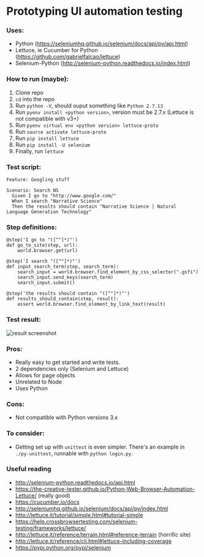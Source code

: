 # Prototyping UI automation testing

### Uses: 
* Python (https://seleniumhq.github.io/selenium/docs/api/py/api.html)
* Lettuce, ie Cucumber for Python (https://github.com/gabrielfalcao/lettuce) 
* Selenium-Python (http://selenium-python.readthedocs.io/index.html)

### How to run (maybe):
1. Clone repo
2. `cd` into the repo
3. Run `python -V`, should ouput something like `Python 2.7.13`
4. Run `pyenv install <python version>`, version must be 2.7.x (Lettuce is not compatible with v3+)
5. Run `pyenv virtual env <python version> lettuce-proto`
6. Run `source activate lettuce-proto`
7. Run `pip install lettuce`
8. Run `pip install -U selenium`
9. Finally, run  `lettuce`

### Test script:
```
Feature: Googling stuff

Scenario: Search NS
  Given I go to "http://www.google.com/"
  When I search "Narrative Science"
  Then the results should contain "Narrative Science | Natural Language Generation Technology"
```

### Step definitions:
```
@step('I go to "([^"]*)"')
def go_to_site(step, url):
    world.browser.get(url)

@step('I search "([^"]*)"')
def input_search_term(step, search_term):
    search_input = world.browser.find_element_by_css_selector(".gsfi")
    search_input.send_keys(search_term)
    search_input.submit()

@step('the results should contain "([^"]*)"')
def results_should_contain(step, result):
    assert world.browser.find_element_by_link_text(result)
```
### Test result:
![result screenshot](https://github.com/ns-ckao/auto-proto/blob/master/lib/results.png)

### Pros:
* Really easy to get started and write tests.
* 2 dependencies only (Selenium and Lettuce)
* Allows for page objects
* Unrelated to Node
* Uses Python

### Cons:
* Not compatible with Python versions 3.x

### To consider:
* Getting set up with `unittest` is even simpler. There's an example in `./py-unittest`, runnable with `python login.py`.

### Useful reading
* http://selenium-python.readthedocs.io/api.html
* https://the-creative-tester.github.io/Python-Web-Browser-Automation-Lettuce/ (really good)
* https://cucumber.io/docs
* http://seleniumhq.github.io/selenium/docs/api/py/index.html
* http://lettuce.it/tutorial/simple.html#tutorial-simple
* https://help.crossbrowsertesting.com/selenium-testing/frameworks/lettuce/
* http://lettuce.it/reference/terrain.html#reference-terrain (horrific site)
* http://lettuce.it/reference/cli.html#lettuce-including-coverage
* https://pypi.python.org/pypi/selenium


